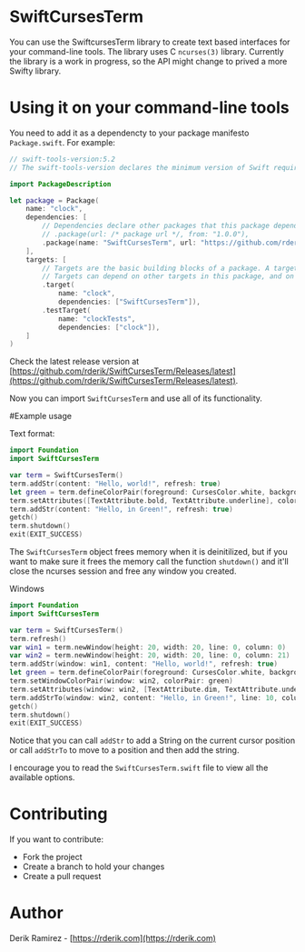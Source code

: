 # SwiftCursesTerm

You can use the SwiftcursesTerm library to create text based interfaces for your command-line tools. The library uses C `ncurses(3)` library. Currently the library is a work in progress, so the API might change to prived a more Swifty library.


# Using it on your command-line tools

You need to add it as a dependencty to your package manifesto `Package.swift`. For example:

```swift
// swift-tools-version:5.2
// The swift-tools-version declares the minimum version of Swift required to build this package.

import PackageDescription

let package = Package(
    name: "clock",
    dependencies: [
        // Dependencies declare other packages that this package depends on.
        // .package(url: /* package url */, from: "1.0.0"),
        .package(name: "SwiftCursesTerm", url: "https://github.com/rderik/SwiftCursesTerm.git", from: "0.1.1"),
    ],
    targets: [
        // Targets are the basic building blocks of a package. A target can define a module or a test suite.
        // Targets can depend on other targets in this package, and on products in packages which this package depends on.
        .target(
            name: "clock",
            dependencies: ["SwiftCursesTerm"]),
        .testTarget(
            name: "clockTests",
            dependencies: ["clock"]),
    ]
)
```

Check the latest release version at [https://github.com/rderik/SwiftCursesTerm/Releases/latest](https://github.com/rderik/SwiftCursesTerm/Releases/latest).


Now you can import `SwiftCursesTerm` and use all of its functionality.

#Example usage


Text format:

```swift
import Foundation
import SwiftCursesTerm

var term = SwiftCursesTerm()
term.addStr(content: "Hello, world!", refresh: true)
let green = term.defineColorPair(foreground: CursesColor.white, background: CursesColor.green)
term.setAttributes([TextAttribute.bold, TextAttribute.underline], colorPair: green)
term.addStr(content: "Hello, in Green!", refresh: true)
getch()
term.shutdown()
exit(EXIT_SUCCESS)
```

The `SwiftCursesTerm` object frees memory when it is deinitilized, but if you want to make sure it frees the memory call the function `shutdown()` and it'll close the ncurses session and free any window you created.

Windows

```swift
import Foundation
import SwiftCursesTerm

var term = SwiftCursesTerm()
term.refresh()
var win1 = term.newWindow(height: 20, width: 20, line: 0, column: 0)
var win2 = term.newWindow(height: 20, width: 20, line: 0, column: 21)
term.addStr(window: win1, content: "Hello, world!", refresh: true)
let green = term.defineColorPair(foreground: CursesColor.white, background: CursesColor.green)
term.setWindowColorPair(window: win2, colorPair: green)
term.setAttributes(window: win2, [TextAttribute.dim, TextAttribute.underline], colorPair: green)
term.addStrTo(window: win2, content: "Hello, in Green!", line: 10, column: 0, refresh: true)
getch()
term.shutdown()
exit(EXIT_SUCCESS)
```

Notice that you can call `addStr` to add a String on the current cursor position or call `addStrTo` to move to a position and then add the string.

I encourage you to read the `SwiftCursesTerm.swift` file to view all the available options.

# Contributing

If you want to contribute:

+ Fork the project
+ Create a branch to hold your changes
+ Create a pull request

# Author

Derik Ramirez - [https://rderik.com](https://rderik.com)


